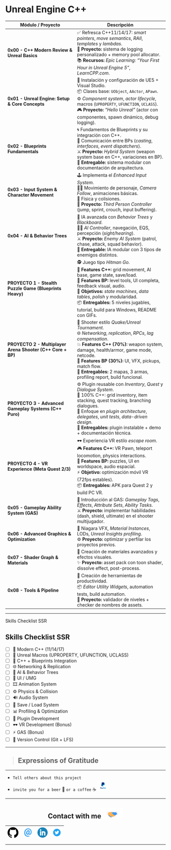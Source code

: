# Unreal Engine C++
| **Módulo / Proyecto**                                      | **Descripción**                                                                                                                                                                                                                                                                                                                                     |
| ---------------------------------------------------------- | --------------------------------------------------------------------------------------------------------------------------------------------------------------------------------------------------------------------------------------------------------------------------------------------------------------------------------------------------- |
| **0x00 - C++ Modern Review & Unreal Basics**               | ✅ Refresca C++11/14/17: *smart pointers*, *move semantics*, *RAII*, *templates* y *lambdas*.<br>🧠 **Proyecto:** sistema de logging personalizado + memory pool allocator.<br>📚 **Recursos:** *Epic Learning: “Your First Hour in Unreal Engine 5”*, *LearnCPP.com*.                                                                               |
| **0x01 - Unreal Engine: Setup & Core Concepts**            | 🔧 Instalación y configuración de UE5 + Visual Studio.<br>📦 Clases base: `UObject`, `AActor`, `APawn`.<br>⚙️ *Component system*, *actor lifecycle*, macros (`UPROPERTY`, `UFUNCTION`, `UCLASS`).<br>🎮 **Proyecto:** *“Hello Unreal”* (actor con componentes, spawn dinámico, debug logging).                                                      |
| **0x02 - Blueprints Fundamentals**                         | 🌀 Fundamentos de Blueprints y su integración con C++.<br>🔄 Comunicación entre BPs (*casting*, *interfaces*, *event dispatchers*).<br>⚔️ **Proyecto:** *Hybrid System* (weapon system base en C++, variaciones en BP).<br>🧩 **Entregable:** sistema modular con documentación de arquitectura.                                                    |
| **0x03 - Input System & Character Movement**               | 🕹️ Implementa el *Enhanced Input System*.<br>🏃‍♂️ Movimiento de personaje, *Camera Follow*, animaciones básicas.<br>🧱 Física y colisiones.<br>🎯 **Proyecto:** *Third Person Controller* (jump, sprint, crouch, input buffering).                                                                                                                |
| **0x04 - AI & Behavior Trees**                             | 🤖 IA avanzada con *Behavior Trees* y *Blackboard*.<br>🚶‍♂️ *AI Controller*, navegación, EQS, percepción (*sight/hearing*).<br>⚔️ **Proyecto:** *Enemy AI System* (patrol, chase, attack, squad behavior).<br>🧠 **Entregable:** IA modular con 3 tipos de enemigos distintos.                                                                     |
| **PROYECTO 1 - Stealth Puzzle Game (Blueprints Heavy)**    | 🕵️ Juego tipo *Hitman Go*.<br>🧩 **Features C++:** grid movement, AI base, game state, save/load.<br>🎨 **Features BP:** level tools, UI completa, feedback visual, audio.<br>🎯 **Objetivos:** *state machines*, *data tables*, *polish* y modularidad.<br>📦 **Entregables:** 5 niveles jugables, tutorial, build para Windows, README con GIFs. |
| **PROYECTO 2 - Multiplayer Arena Shooter (C++ Core + BP)** | 🔫 Shooter estilo *Quake/Unreal Tournament*.<br>🌐 *Networking*, *replication*, *RPCs*, *lag compensation*.<br>💥 **Features C++ (70%):** weapon system, damage, health/armor, game mode, netcode.<br>🎨 **Features BP (30%):** UI, VFX, pickups, match flow.<br>🏁 **Entregables:** 2 mapas, 3 armas, profiling report, build funcional.           |
| **PROYECTO 3 - Advanced Gameplay Systems (C++ Puro)**      | ⚙️ Plugin reusable con *Inventory*, *Quest* y *Dialogue System*.<br>🧱 100% C++: grid inventory, item stacking, quest tracking, branching dialogues.<br>🧪 Enfoque en *plugin architecture*, *delegates*, *unit tests*, *data-driven design*.<br>📘 **Entregables:** plugin instalable + demo + documentación técnica.                              |
| **PROYECTO 4 - VR Experience (Meta Quest 2/3)**            | 🕶️ Experiencia VR estilo *escape room*.<br>🎮 **Features C++:** VR Pawn, teleport locomotion, physics interactions.<br>🧩 **Features BP:** puzzles, UI en worldspace, audio espacial.<br>⚡ **Objetivo:** optimización móvil VR (72fps estables).<br>📦 **Entregables:** APK para Quest 2 y build PC VR.                                            |
| **0x05 - Gameplay Ability System (GAS)**                   | 💫 Introducción al GAS: *Gameplay Tags*, *Effects*, *Attribute Sets*, *Ability Tasks*.<br>⚔️ **Proyecto:** implementar habilidades (dash, shield, ultimate) en el shooter multijugador.                                                                                                                                                             |
| **0x06 - Advanced Graphics & Optimization**                | 🎨 Niagara VFX, *Material Instances*, LODs, *Unreal Insights profiling*.<br>⚙️ **Proyecto:** optimizar y perfilar los proyectos previos.                                                                                                                                                                                                            |
| **0x07 - Shader Graph & Materials**                        | 🧠 Creación de materiales avanzados y efectos visuales.<br>✨ **Proyecto:** asset pack con toon shader, dissolve effect, post-process.                                                                                                                                                                                                               |
| **0x08 - Tools & Pipeline**                                | 🧰 Creación de herramientas de productividad.<br>📦 *Editor Utility Widgets*, automation tests, build automation.<br>🧪 **Proyecto:** validador de niveles + checker de nombres de assets.                                                                                                                                                          |
---

Skills Checklist SSR

## Skills Checklist SSR

- [ ] 🧠 Modern C++ (11/14/17)
- [ ] 🔧 Unreal Macros (UPROPERTY, UFUNCTION, UCLASS)
- [ ] 🧩 C++ + Blueprints Integration
- [ ] 🌐 Networking & Replication
- [ ] 🤖 AI & Behavior Trees
- [ ] 🧱 UI / UMG
- [ ] 🎞️ Animation System
- [ ] ⚙️ Physics & Collision
- [ ] 🔊 Audio System
- [ ] 💾 Save / Load System
- [ ] 📊 Profiling & Optimization
- [ ] 🧰 Plugin Development
- [ ] 🕶️ VR Development (Bonus)
- [ ] ⚡ GAS (Bonus)
- [ ] 🧭 Version Control (Git + LFS)

---
> ## Expressions of Gratitude
---
* `Tell others about this project`
* `invite you for a beer` 🍺 `or a coffee` ☕ [<img src="https://github.com/ricardo1470/MEVN/blob/main/src/public/images/paypal.png" alt="Github logo" width="34">](https://paypal.me/ricardo1470?locale.x=es_XC)
---

<div align="center">
<h2>
    Contact with me<img src="https://github.com/ricardo1470/MEVN/blob/main/src/public/images/Handshake.gif"  alt="handshake" height="32px">
</h2>

| [<img src="https://github.com/ricardo1470/MEVN/blob/main/src/public/images/GitHub.png" alt="Github logo" width="34">](https://github.com/ricardo1470/README/blob/master/README.md) | [<img src="https://github.com/ricardo1470/MEVN/blob/main/src/public/images/email.png" alt="email logo" height="32">](mailto:ricardo.alfonso.camayo@gmail.com) | [<img src="https://github.com/ricardo1470/MEVN/blob/main/src/public/images/linkedin-icon.png" alt="Linkedin Logo" width="32">](https://www.linkedin.com/in/ricardo-alfonso-camayo/) | [<img src="https://github.com/ricardo1470/MEVN/blob/main/src/public/images/twitter.png" alt="Twitter Logo" width="30">](https://twitter.com/RICARDO1470) |
|:---:|:---:|:---:|:---:|

</div>

---
